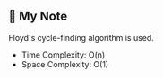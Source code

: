 ## 📝 My Note

Floyd's cycle-finding algorithm is used.

* Time Complexity: O(n)
* Space Complexity: O(1)
